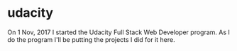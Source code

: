 # udacity

On 1 Nov, 2017 I started the Udacity Full Stack Web Developer program. As I do the program I'll be putting the projects I did for it here.
